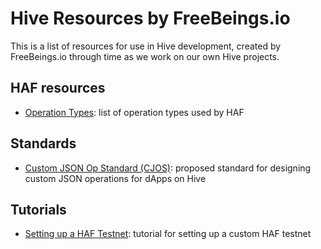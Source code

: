 # Hive Resources by FreeBeings.io

This is a list of resources for use in Hive development, created by FreeBeings.io through time as we work on our own Hive projects.

## HAF resources

- [Operation Types](/haf/operation-types.md): list of operation types used by HAF

## Standards

- [Custom JSON Op Standard (CJOS)](/standards/cjos.md): proposed standard for designing custom JSON operations for dApps on Hive

## Tutorials

- [Setting up a HAF Testnet](/tutorials/haf-testnet.md): tutorial for setting up a custom HAF testnet